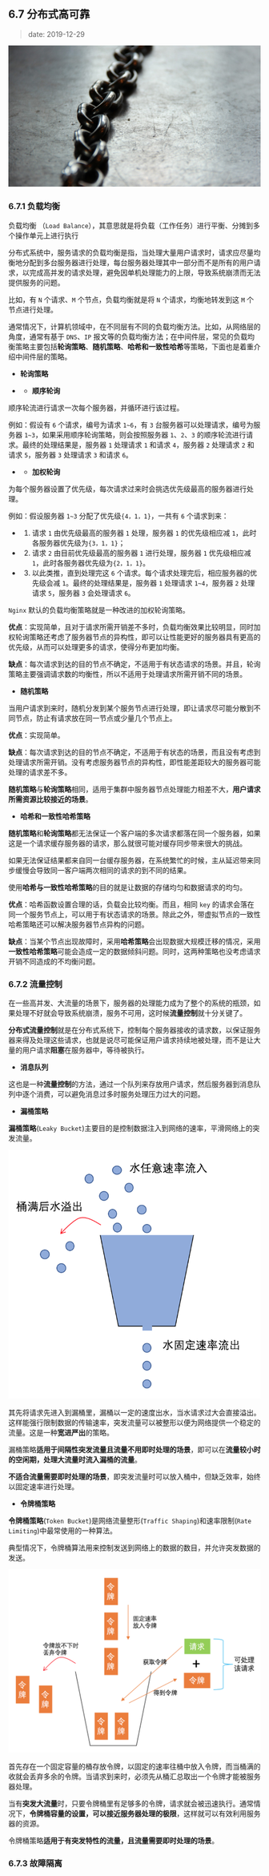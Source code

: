## 6.7 分布式高可靠

>date: 2019-12-29

![](../assets/images/67.jpg)

### 6.7.1 负载均衡

负载均衡 （`Load Balance`），其意思就是将负载（工作任务）进行平衡、分摊到多个操作单元上进行执行

分布式系统中，服务请求的负载均衡是指，当处理大量用户请求时，请求应尽量均衡地分配到多台服务器进行处理，每台服务器处理其中一部分而不是所有的用户请求，以完成高并发的请求处理，避免因单机处理能力的上限，导致系统崩溃而无法提供服务的问题。

比如，有 `N` 个请求、`M` 个节点，负载均衡就是将 `N` 个请求，均衡地转发到这 `M` 个节点进行处理。

通常情况下，计算机领域中，在不同层有不同的负载均衡方法。比如，从网络层的角度，通常有基于 `DNS`、`IP` 报文等的负载均衡方法；在中间件层，常见的负载均衡策略主要包括**轮询策略**、**随机策略**、**哈希和一致性哈希**等策略，下面也是着重介绍中间件层的策略。

* **轮询策略**

- * **顺序轮询**

顺序轮流进行请求一次每个服务器，并循环进行该过程。

例如：假设有 `6` 个请求，编号为请求 `1~6`，有 `3` 台服务器可以处理请求，编号为服务器 `1~3`，如果采用顺序轮询策略，则会按照服务器 `1`、`2`、`3` 的顺序轮流进行请求。最终的处理结果是，服务器 `1` 处理请求 `1` 和请求 `4`，服务器 `2` 处理请求 `2` 和请求 `5`，服务器 `3` 处理请求 `3` 和请求 `6`。

- * **加权轮询**

为每个服务器设置了优先级，每次请求过来时会挑选优先级最高的服务器进行处理。

例如：假设服务器 `1~3` 分配了优先级`{4，1，1}`，一共有 `6` 个请求到来：

- 1) 请求 `1` 由优先级最高的服务器 `1` 处理，服务器 `1` 的优先级相应减 `1`，此时各服务器优先级为`{3，1，1}`；

- 2) 请求 `2` 由目前优先级最高的服务器 `1` 进行处理，服务器 `1` 优先级相应减 `1`，此时各服务器优先级为`{2，1，1}`。

- 3) 以此类推，直到处理完这 `6` 个请求。每个请求处理完后，相应服务器的优先级会减 `1`。最终的处理结果是，服务器 `1` 处理请求 `1~4`，服务器 `2` 处理请求 `5`，服务器 `3` 会处理请求 `6`。

`Nginx` 默认的负载均衡策略就是一种改进的加权轮询策略。

**优点**：实现简单，且对于请求所需开销差不多时，负载均衡效果比较明显，同时加权轮询策略还考虑了服务器节点的异构性，即可以让性能更好的服务器具有更高的优先级，从而可以处理更多的请求，使得分布更加均衡。

**缺点**：每次请求到达的目的节点不确定，不适用于有状态请求的场景。并且，轮询策略主要强调请求数的均衡性，所以不适用于处理请求所需开销不同的场景。

* **随机策略**

当用户请求到来时，随机分发到某个服务节点进行处理，即让请求尽可能分散到不同节点，防止有请求放在同一节点或少量几个节点上。

**优点**：实现简单。

**缺点**：每次请求到达的目的节点不确定，不适用于有状态的场景，而且没有考虑到处理请求所需开销。没有考虑服务器节点的异构性，即性能差距较大的服务器可能处理的请求差不多。

**随机策略**与**轮询策略**相同，适用于集群中服务器节点处理能力相差不大，**用户请求所需资源比较接近的场景**。

* **哈希和一致性哈希策略**

**随机策略**和**轮询策略**都无法保证一个客户端的多次请求都落在同一个服务器，如果这是一个请求缓存服务器的请求，那么就很可能对缓存同步带来很大的挑战。

如果无法保证结果都来自同一台缓存服务器，在系统繁忙的时候，主从延迟带来同步缓慢会导致同一客户端两次相同的请求的到不同的结果。

使用**哈希与一致性哈希策略**的目的就是让数据的存储均匀和数据请求的均匀。

**优点**：哈希函数设置合理的话，负载会比较均衡。而且，相同 `key` 的请求会落在同一个服务节点上，可以用于有状态请求的场景。除此之外，带虚拟节点的一致性哈希策略还可以解决服务器节点异构的问题。

**缺点**：当某个节点出现故障时，采用**哈希策略**会出现数据大规模迁移的情况，采用**一致性哈希策略**可能会造成一定的数据倾斜问题。同时，这两种策略也没考虑请求开销不同造成的不均衡问题。

### 6.7.2 流量控制

在一些高并发、大流量的场景下，服务器的处理能力成为了整个的系统的瓶颈，如果处理不好就会导致系统崩溃，服务不可用，这时候**流量控制**就十分关键了。

**分布式流量控制**就是在分布式系统下，控制每个服务器接收的请求数，以保证服务器来得及处理这些请求，也就是说尽可能保证用户请求持续地被处理，而不是让大量的用户请求**阻塞**在服务器中，等待被执行。

* **消息队列**

这也是一种**流量控制**的方法，通过一个队列来存放用户请求，然后服务器到消息队列中逐个消费，可以避免消息过多时服务处理压力过大的问题。

* **漏桶策略**

**漏桶策略**(`Leaky Bucket`)主要目的是控制数据注入到网络的速率，平滑网络上的突发流量。

![漏桶](../assets/images/672_01.png)

其先将请求先进入到漏桶里，漏桶以一定的速度出水，当水请求过大会直接溢出。这样能强行限制数据的传输速率，突发流量可以被整形以便为网络提供一个稳定的流量。这是一种**宽进严出**的策略。

漏桶策略**适用于间隔性突发流量且流量不用即时处理的场景**，即可以在**流量较小时的空闲期，处理大流量时流入漏桶的流量**。

**不适合流量需要即时处理的场景**，即突发流量时可以放入桶中，但缺乏效率，始终以固定速率进行处理。

* **令牌桶策略**

**令牌桶策略**(`Token Bucket`)是网络流量整形(`Traffic Shaping`)和速率限制(`Rate Limiting`)中最常使用的一种算法。

典型情况下，令牌桶算法用来控制发送到网络上的数据的数目，并允许突发数据的发送。

![令牌桶](../assets/images/672_02.png)

首先存在一个固定容量的桶存放令牌，以固定的速率往桶中放入令牌，而当桶满的收就会丢弃多余的令牌。当请求到来时，必须先从桶汇总取出一个令牌才能被服务器处理。

当有**突发大流量**时，只要令牌桶里有足够多的令牌，请求就会被迅速执行。通常情况下，**令牌桶容量的设置，可以接近服务器处理的极限**，这样就可以有效利用服务器的资源。

令牌桶策略**适用于有突发特性的流量，且流量需要即时处理的场景**。

### 6.7.3 故障隔离